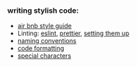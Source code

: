 
### writing stylish code:
* [air bnb style guide](https://github.com/airbnb/javascript)
* Linting: [eslint](https://marketplace.visualstudio.com/items?itemName=dbaeumer.vscode-eslint), [prettier](https://marketplace.visualstudio.com/items?itemName=esbenp.prettier-vscode), [setting them up](https://www.youtube.com/watch?v=YIvjKId9m2c)
* [naming conventions](https://github.com/pixel2code/Fundamentals/blob/main/fundamentals/naming_conventions.md)
* [code formatting](https://github.com/pixel2code/Fundamentals/blob/main/fundamentals/code_formatting.md)
* [special characters](https://github.com/pixel2code/Fundamentals/blob/main/fundamentals/names_of_special_characters.md)


